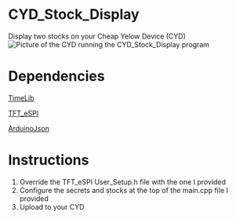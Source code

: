 # CYD_Stock_Display
Display two stocks on your Cheap Yelow Device (CYD)
![Picture of the CYD running the CYD_Stock_Display program](https://i.imgur.com/KCgmdfg.jpeg)

# Dependencies
[TimeLib](https://github.com/PaulStoffregen/Time.git)

[TFT_eSPI](https://github.com/Bodmer/TFT_eSPI)

[ArduinoJson](https://github.com/bblanchon/ArduinoJson)

# Instructions
1. Override the TFT_eSPI User_Setup.h file with the one I provided
2. Configure the secrets and stocks at the top of the main.cpp file I provided
3. Upload to your CYD
